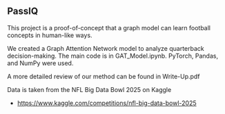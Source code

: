 ## PassIQ

This project is a proof-of-concept that a graph model can learn football concepts in human-like ways.

We created a Graph Attention Network model to analyze quarterback decision-making. The main code is in GAT_Model.ipynb. PyTorch, Pandas, and NumPy were used.

A more detailed review of our method can be found in Write-Up.pdf

Data is taken from the NFL Big Data Bowl 2025 on Kaggle
- https://www.kaggle.com/competitions/nfl-big-data-bowl-2025

